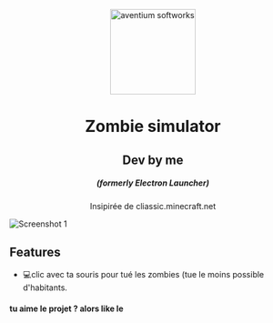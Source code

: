 <p align="center"><img src="https://th.bing.com/th/id/R.038996a89f3697e00aff55d2b4dcc9be?rik=l3DEALODPXMcog&pid=ImgRaw" width="150px" height="150px" alt="aventium softworks"></p>

<h1 align="center">Zombie simulator</h1>
<h2 align="center">Dev by me</h1>

<em><h5 align="center">(formerly Electron Launcher)</h5></em>

<p align="center">Insipirée de cliassic.minecraft.net</p>

![Screenshot 1](https://i.imgur.com/dn0loVt.png)

## Features

* 💻clic avec ta souris pour tué les zombies (tue le moins possible d'habitants.

#### tu aime le projet ? alors like le
